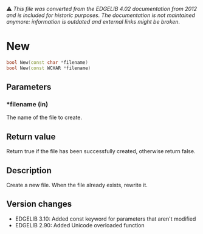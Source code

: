 :warning: _This file was converted from the EDGELIB 4.02 documentation from 2012 and is included for historic purposes. The documentation is not maintained anymore: information is outdated and external links might be broken._

# New


```c++
bool New(const char *filename) 
bool New(const WCHAR *filename)
```

## Parameters
### *filename (in)
The name of the file to create.

## Return value
Return true if the file has been successfully created, otherwise return false.

## Description
Create a new file. When the file already exists, rewrite it.

## Version changes
- EDGELIB 3.10: Added const keyword for parameters that aren't modified 
- EDGELIB 2.90: Added Unicode overloaded function

